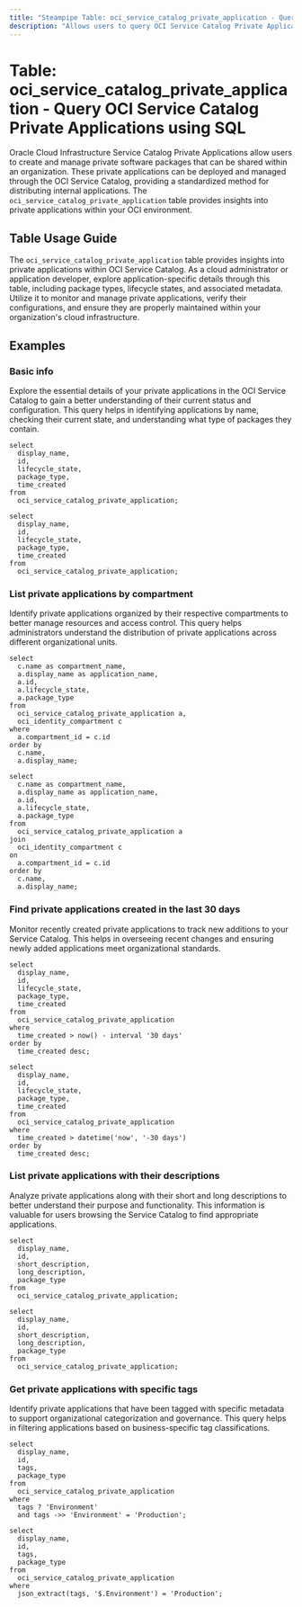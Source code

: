 ```yaml
---
title: "Steampipe Table: oci_service_catalog_private_application - Query OCI Service Catalog Private Applications using SQL"
description: "Allows users to query OCI Service Catalog Private Applications, providing insights into application configurations, lifecycle states, and metadata."
---
```


# Table: oci_service_catalog_private_application - Query OCI Service Catalog Private Applications using SQL

Oracle Cloud Infrastructure Service Catalog Private Applications allow users to create and manage private software packages that can be shared within an organization. These private applications can be deployed and managed through the OCI Service Catalog, providing a standardized method for distributing internal applications. The `oci_service_catalog_private_application` table provides insights into private applications within your OCI environment.

## Table Usage Guide

The `oci_service_catalog_private_application` table provides insights into private applications within OCI Service Catalog. As a cloud administrator or application developer, explore application-specific details through this table, including package types, lifecycle states, and associated metadata. Utilize it to monitor and manage private applications, verify their configurations, and ensure they are properly maintained within your organization's cloud infrastructure.

## Examples

### Basic info

Explore the essential details of your private applications in the OCI Service Catalog to gain a better understanding of their current status and configuration. This query helps in identifying applications by name, checking their current state, and understanding what type of packages they contain.

```sql+postgres
select
  display_name,
  id,
  lifecycle_state,
  package_type,
  time_created
from
  oci_service_catalog_private_application;
```

```sql+sqlite
select
  display_name,
  id,
  lifecycle_state,
  package_type,
  time_created
from
  oci_service_catalog_private_application;
```

### List private applications by compartment

Identify private applications organized by their respective compartments to better manage resources and access control. This query helps administrators understand the distribution of private applications across different organizational units.

```sql+postgres
select
  c.name as compartment_name,
  a.display_name as application_name,
  a.id,
  a.lifecycle_state,
  a.package_type
from
  oci_service_catalog_private_application a,
  oci_identity_compartment c
where
  a.compartment_id = c.id
order by
  c.name,
  a.display_name;
```

```sql+sqlite
select
  c.name as compartment_name,
  a.display_name as application_name,
  a.id,
  a.lifecycle_state,
  a.package_type
from
  oci_service_catalog_private_application a
join
  oci_identity_compartment c
on
  a.compartment_id = c.id
order by
  c.name,
  a.display_name;
```

### Find private applications created in the last 30 days

Monitor recently created private applications to track new additions to your Service Catalog. This helps in overseeing recent changes and ensuring newly added applications meet organizational standards.

```sql+postgres
select
  display_name,
  id,
  lifecycle_state,
  package_type,
  time_created
from
  oci_service_catalog_private_application
where
  time_created > now() - interval '30 days'
order by
  time_created desc;
```

```sql+sqlite
select
  display_name,
  id,
  lifecycle_state,
  package_type,
  time_created
from
  oci_service_catalog_private_application
where
  time_created > datetime('now', '-30 days')
order by
  time_created desc;
```

### List private applications with their descriptions

Analyze private applications along with their short and long descriptions to better understand their purpose and functionality. This information is valuable for users browsing the Service Catalog to find appropriate applications.

```sql+postgres
select
  display_name,
  id,
  short_description,
  long_description,
  package_type
from
  oci_service_catalog_private_application;
```

```sql+sqlite
select
  display_name,
  id,
  short_description,
  long_description,
  package_type
from
  oci_service_catalog_private_application;
```

### Get private applications with specific tags

Identify private applications that have been tagged with specific metadata to support organizational categorization and governance. This query helps in filtering applications based on business-specific tag classifications.

```sql+postgres
select
  display_name,
  id,
  tags,
  package_type
from
  oci_service_catalog_private_application
where
  tags ? 'Environment'
  and tags ->> 'Environment' = 'Production';
```

```sql+sqlite
select
  display_name,
  id,
  tags,
  package_type
from
  oci_service_catalog_private_application
where
  json_extract(tags, '$.Environment') = 'Production';
```
